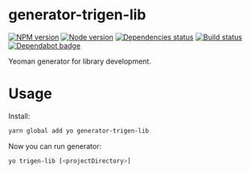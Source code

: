 # generator-trigen-lib

[![NPM version][npm]][npm-url]
[![Node version][node]][node-url]
[![Dependencies status][deps]][deps-url]
[![Build status][build]][build-url]
[![Dependabot badge][dependabot]][dependabot-url]

[npm]: https://img.shields.io/npm/v/generator-trigen-lib.svg
[npm-url]: https://npmjs.com/package/generator-trigen-lib

[node]: https://img.shields.io/node/v/generator-trigen-lib.svg
[node-url]: https://nodejs.org

[deps]: https://david-dm.org/TrigenSoftware/generator-trigen-lib.svg
[deps-url]: https://david-dm.org/TrigenSoftware/generator-trigen-lib

[build]: http://img.shields.io/travis/com/TrigenSoftware/generator-trigen-lib/master.svg
[build-url]: https://travis-ci.com/TrigenSoftware/generator-trigen-lib

[dependabot]: https://api.dependabot.com/badges/status?host=github&repo=TrigenSoftware/generator-trigen-lib
[dependabot-url]: https://dependabot.com/

Yeoman generator for library development.

# Usage

Install:

```bash
yarn global add yo generator-trigen-lib
```

Now you can run generator:

```bash
yo trigen-lib [<projectDirectory>]
```
